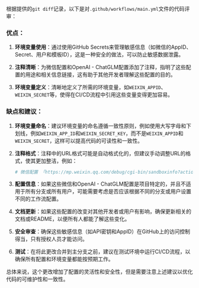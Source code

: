 根据提供的`git diff`记录，以下是对`.github/workflows/main.yml`文件的代码评审：

### 优点：

1. **环境变量使用**：通过使用GitHub Secrets来管理敏感信息（如微信的AppID、Secret、用户和模板ID），这是一种安全的做法，可以防止敏感数据泄露。

2. **注释清晰**：为微信配置和OpenAI - ChatGLM配置添加了注释，指明了这些配置的用途和相关信息链接，这有助于其他开发者理解这些配置的目的。

3. **环境变量定义**：清晰地定义了所需的环境变量，如`WEIXIN_APPID`、`WEIXIN_SECRET`等，使得在CI/CD流程中引用这些变量变得更加容易。

### 缺点和建议：

1. **环境变量命名**：建议环境变量的命名遵循一致性原则，例如使用大写字母和下划线，例如`WEIXIN_APP_ID`和`WEIXIN_SECRET_KEY`，而不是`WEIXIN_APPID`和`WEIXIN_SECRET`，这样可以提高代码的可读性和一致性。

2. **注释格式**：注释中的URL格式可能是自动格式化的，但建议手动调整URL的格式，使其更加整洁，例如：
   ```yaml
   # 微信配置 「https://mp.weixin.qq.com/debug/cgi-bin/sandboxinfo?action=showinfo&t=sandbox/index」
   ```

3. **配置信息**：如果这些微信和OpenAI - ChatGLM配置是项目特定的，并且不适用于所有分支或所有用户，可能需要考虑是否应该根据不同的分支或用户设置不同的工作流配置。

4. **文档更新**：如果这些配置的改变对其他开发者或用户有影响，确保更新相关的文档或README，以便所有人都能了解这些变化。

5. **安全审查**：确保这些敏感信息（如API密钥和AppID）在GitHub上的访问控制得当，只有授权人员才能访问。

6. **测试**：在将此更改合并到主分支之前，建议在测试环境中运行CI/CD流程，以确保所有配置和环境变量都能按预期工作。

总体来说，这个更改增加了配置的灵活性和安全性，但是需要注意上述建议以优化代码的可维护性和一致性。